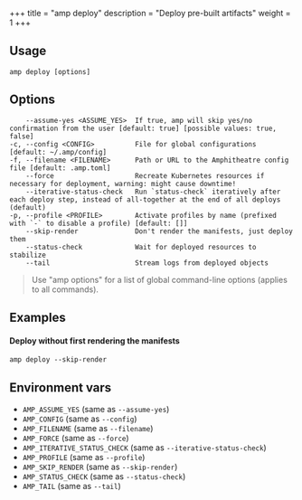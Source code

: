 +++
title = "amp deploy"
description = "Deploy pre-built artifacts"
weight = 1
+++

## Usage
```
amp deploy [options]
```

## Options

```
    --assume-yes <ASSUME_YES>  If true, amp will skip yes/no confirmation from the user [default: true] [possible values: true, false]
-c, --config <CONFIG>          File for global configurations [default: ~/.amp/config]
-f, --filename <FILENAME>      Path or URL to the Amphitheatre config file [default: .amp.toml]
    --force                    Recreate Kubernetes resources if necessary for deployment, warning: might cause downtime!
    --iterative-status-check   Run `status-check` iteratively after each deploy step, instead of all-together at the end of all deploys (default)
-p, --profile <PROFILE>        Activate profiles by name (prefixed with `-` to disable a profile) [default: []]
    --skip-render              Don't render the manifests, just deploy them
    --status-check             Wait for deployed resources to stabilize
    --tail                     Stream logs from deployed objects
```

> Use "amp options" for a list of global command-line options (applies to all commands).


## Examples

#### Deploy without first rendering the manifests
```
amp deploy --skip-render
```

## Environment vars

* `AMP_ASSUME_YES` (same as `--assume-yes`)
* `AMP_CONFIG` (same as `--config`)
* `AMP_FILENAME` (same as `--filename`)
* `AMP_FORCE` (same as `--force`)
* `AMP_ITERATIVE_STATUS_CHECK` (same as `--iterative-status-check`)
* `AMP_PROFILE` (same as `--profile`)
* `AMP_SKIP_RENDER` (same as `--skip-render`)
* `AMP_STATUS_CHECK` (same as `--status-check`)
* `AMP_TAIL` (same as `--tail`)
